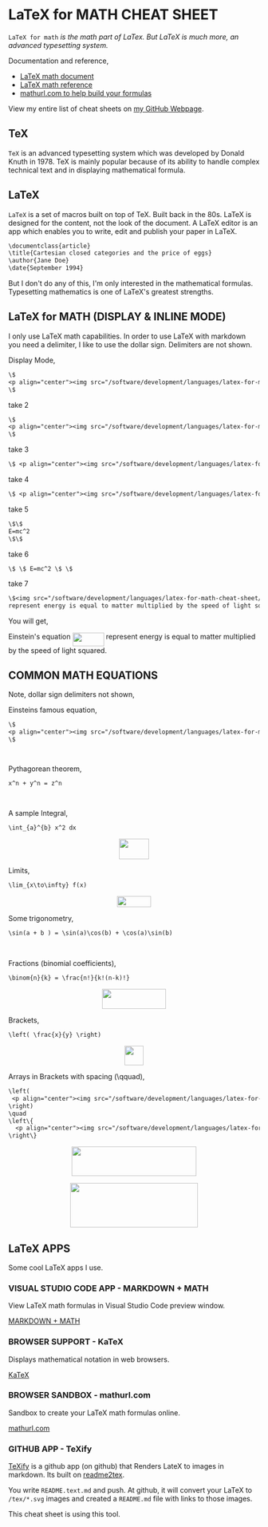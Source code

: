 # LaTeX for MATH CHEAT SHEET

`LaTeX for math` _is the math part of LaTex.  But LaTeX is much more,
an advanced typesetting system._

Documentation and reference,

* [LaTeX math document](https://www.overleaf.com/learn/latex/Mathematical_expressions)
* [LaTeX math reference](https://en.wikibooks.org/wiki/LaTeX/Mathematics)
* [mathurl.com to help build your formulas](http://mathurl.com/)

View my entire list of cheat sheets on
[my GitHub Webpage](https://jeffdecola.github.io/my-cheat-sheets/).

## TeX

`TeX` is an advanced typesetting system which was
developed by Donald Knuth in 1978. TeX is mainly popular
because of its ability to handle complex technical
text and in displaying mathematical formula.

## LaTeX

`LaTeX` is a set of macros built on top of TeX. Built back in the 80s.
LaTeX is designed for the content, not the look of the document.
A LaTeX editor is an app which enables you to write,
edit and publish your paper in LaTeX.

```txt
\documentclass{article}
\title{Cartesian closed categories and the price of eggs}
\author{Jane Doe}
\date{September 1994}
```

But I don't do any of this, I'm only interested in
the mathematical formulas. Typesetting mathematics
is one of LaTeX's greatest strengths.

## LaTeX for MATH (DISPLAY & INLINE MODE)

I only use LaTeX math capabilities. In order to use LaTeX
with markdown you need a delimiter, I like to use the dollar sign.
Delimiters are not shown.

Display Mode,

```txt
\$
<p align="center"><img src="/software/development/languages/latex-for-math-cheat-sheet/tex/3abb8c75967ebfdd6439c56912f3d75a.svg?invert_in_darkmode&sanitize=true" align=middle width=63.09925874999999pt height=14.202794099999998pt/></p>
\$
```

take 2

```txt
\$
<p align="center"><img src="/software/development/languages/latex-for-math-cheat-sheet/tex/e0b4e8ecb9222f75ba05c090e47963d1.svg?invert_in_darkmode&sanitize=true" align=middle width=80.35959195pt height=15.1160328pt/></p>
\$
```

take 3

```txt
\$ <p align="center"><img src="/software/development/languages/latex-for-math-cheat-sheet/tex/f279645914bcb351fad46fde774d890b.svg?invert_in_darkmode&sanitize=true" align=middle width=80.35959195pt height=15.1160328pt/></p> \$
```

take 4

```txt
\$ <p align="center"><img src="/software/development/languages/latex-for-math-cheat-sheet/tex/3abb8c75967ebfdd6439c56912f3d75a.svg?invert_in_darkmode&sanitize=true" align=middle width=63.09925874999999pt height=14.202794099999998pt/></p> \$
```

take 5

```txt
\$\$
E=mc^2
\$\$
```

take 6

```txt
\$ \$ E=mc^2 \$ \$
```

take 7

```txt
\$<img src="/software/development/languages/latex-for-math-cheat-sheet/tex/d819d3753f86e163e77363f5079cadc0.svg?invert_in_darkmode&sanitize=true" align=middle width=72.14038259999998pt height=26.76175259999998pt/><img src="/software/development/languages/latex-for-math-cheat-sheet/tex/7859e6acd637fba0f838e2e65303cb64.svg?invert_in_darkmode&sanitize=true" align=middle width=41.552647949999994pt height=80.7305862pt/><img src="/software/development/languages/latex-for-math-cheat-sheet/tex/454f8b069f4ab503e98d641c001242ce.svg?invert_in_darkmode&sanitize=true" align=middle width=72.14038259999998pt height=26.76175259999998pt/><img src="/software/development/languages/latex-for-math-cheat-sheet/tex/cc134895ac03a6a5d70a127e3b652e88.svg?invert_in_darkmode&sanitize=true" align=middle width=83.10521009999998pt height=45.84475500000001pt/><img src="/software/development/languages/latex-for-math-cheat-sheet/tex/ac751974109f8cb69488a0604e3c38e6.svg?invert_in_darkmode&sanitize=true" align=middle width=63.09925874999999pt height=26.76175259999998pt/><img src="/software/development/languages/latex-for-math-cheat-sheet/tex/19044c3f40b5a0ec641fe8ae52d96663.svg?invert_in_darkmode&sanitize=true" align=middle width=184.42974494999999pt height=85.29680939999997pt/>E=mc^2\$
represent energy is equal to matter multiplied by the speed of light squared.
```

You will get,

Einstein's equation
<img src="/software/development/languages/latex-for-math-cheat-sheet/tex/ccb175704c18ad5a81177f1274fcd39f.svg?invert_in_darkmode&sanitize=true" align=middle width=63.09925874999999pt height=26.76175259999998pt/>
represent energy is equal to matter multiplied by the speed of light squared.

## COMMON MATH EQUATIONS

Note, dollar sign delimiters not shown,

Einsteins famous equation,

```txt
\$
<p align="center"><img src="/software/development/languages/latex-for-math-cheat-sheet/tex/3abb8c75967ebfdd6439c56912f3d75a.svg?invert_in_darkmode&sanitize=true" align=middle width=63.09925874999999pt height=14.202794099999998pt/></p>
\$
```

<p align="center"><img src="/software/development/languages/latex-for-math-cheat-sheet/tex/3abb8c75967ebfdd6439c56912f3d75a.svg?invert_in_darkmode&sanitize=true" align=middle width=63.09925874999999pt height=14.202794099999998pt/></p>

Pythagorean theorem,

```txt
x^n + y^n = z^n
```

<p align="center"><img src="/software/development/languages/latex-for-math-cheat-sheet/tex/238cd7abcefb8a6a256d0bec59744770.svg?invert_in_darkmode&sanitize=true" align=middle width=94.44253334999999pt height=14.937954899999998pt/></p>

A sample Integral,

```txt
\int_{a}^{b} x^2 dx
```

<p align="center"><img src="/software/development/languages/latex-for-math-cheat-sheet/tex/7434eb168b5dfced915545b6a422e7b8.svg?invert_in_darkmode&sanitize=true" align=middle width=60.50117205pt height=41.27894265pt/></p>

Limits,

```txt
\lim_{x\to\infty} f(x)
```

<p align="center"><img src="/software/development/languages/latex-for-math-cheat-sheet/tex/b7ecb947fb5547679f1c7ab9a546d2ce.svg?invert_in_darkmode&sanitize=true" align=middle width=68.4019611pt height=22.1917806pt/></p>

Some trigonometry,

```txt
\sin(a + b ) = \sin(a)\cos(b) + \cos(a)\sin(b)
```

<p align="center"><img src="/software/development/languages/latex-for-math-cheat-sheet/tex/85b567a60b6ab8fbc319c720f66f8ae2.svg?invert_in_darkmode&sanitize=true" align=middle width=283.3047162pt height=16.438356pt/></p>

Fractions (binomial coefficients),

```txt
\binom{n}{k} = \frac{n!}{k!(n-k)!}
```

<p align="center"><img src="/software/development/languages/latex-for-math-cheat-sheet/tex/9cc892f15c1314868714ad2b49649eb5.svg?invert_in_darkmode&sanitize=true" align=middle width=127.98480255pt height=39.452455349999994pt/></p>

Brackets,

```txt
\left( \frac{x}{y} \right)
```

<p align="center"><img src="/software/development/languages/latex-for-math-cheat-sheet/tex/2beb7431726139ffb37413b4031f73c1.svg?invert_in_darkmode&sanitize=true" align=middle width=37.5411861pt height=39.452455349999994pt/></p>

Arrays in Brackets with spacing (\qquad),

```txt
\left(
 <p align="center"><img src="/software/development/languages/latex-for-math-cheat-sheet/tex/7bdf21053eacbc99127168d4cf1eef77.svg?invert_in_darkmode&sanitize=true" align=middle width=70.31975444999999pt height=51.41553615pt/></p>
\right)
\quad
\left\{
  <p align="center"><img src="/software/development/languages/latex-for-math-cheat-sheet/tex/aa47c680e25b233a2e859fe52c1906a9.svg?invert_in_darkmode&sanitize=true" align=middle width=70.31976105pt height=51.41553615pt/></p>
\right\}
```

<p align="center"><img src="/software/development/languages/latex-for-math-cheat-sheet/tex/8e653c22e26b54bf3d59ac7699ce9318.svg?invert_in_darkmode&sanitize=true" align=middle width=250.685226pt height=59.178683850000006pt/></p>

<p align="center"><img src="/software/development/languages/latex-for-math-cheat-sheet/tex/7b07d6ad4c70107c43654110adf92500.svg?invert_in_darkmode&sanitize=true" align=middle width=255.23435849999998pt height=88.76800184999999pt/></p>

## LaTeX APPS

Some cool LaTeX apps I use.

### VISUAL STUDIO CODE APP - MARKDOWN + MATH

View LaTeX math formulas in Visual Studio Code preview window.

[MARKDOWN + MATH](https://marketplace.visualstudio.com/items?itemName=goessner.mdmath)

### BROWSER SUPPORT - KaTeX

Displays mathematical notation in web browsers.

[KaTeX](https://katex.org/docs/supported.html)

### BROWSER SANDBOX - mathurl.com

Sandbox to create your LaTeX math formulas online.

[mathurl.com](http://mathurl.com/)

### GITHUB APP - TeXify

[TeXify](https://github.com/apps/texify)
is a github app (on github) that Renders LateX to images in markdown.
Its built on
[readme2tex](https://github.com/leegao/readme2tex).

You write `README.text.md` and push.
At github, it will convert your LaTeX to `/tex/*.svg` images and
created a `README.md` file with links to those images.

This cheat sheet is using this tool.
